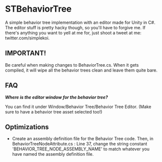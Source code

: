 # STBehaviorTree
A simple behavior tree implementation with an editor made for Unity in C#. The editor stuff is pretty hacky though, so you'll have to forgive me. If there's anything you want to yell at me for, just shoot a tweet at me: twitter.com/simplekoi.

## IMPORTANT!
Be careful when making changes to BehaviorTree.cs. When it gets compiled, it will wipe all the behavior trees clean and leave them quite bare.

## FAQ
***Where is the editor window for the behavior tree?***
  
  You can find it under Window/Behavior Tree/Behavior Tree Editor. (Make sure to have a behavior tree asset selected too!)

## Optimizations
* Create an assembly definition file for the Behavior Tree code. Then, in BehaviorTreeNodeAttribute.cs : Line 37, change the string constant 'BEHAVIOR_TREE_NODE_ASSEMBLY_NAME' to match whatever you have named the assembly definition file.
